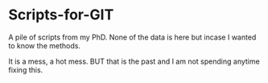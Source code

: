 # Scripts-for-GIT

A pile of scripts from my PhD. None of the data is here but incase I wanted to know the methods.

It is a mess, a hot mess. BUT that is the past and I am not spending anytime fixing this.
